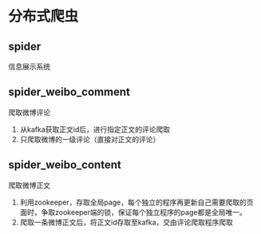 # 分布式爬虫	

## spider	
信息展示系统	

## spider_weibo_comment	
爬取微博评论	    
1. 从kafka获取正文id后，进行指定正文的评论爬取
2. 只爬取微博的一级评论（直接对正文的评论）

## spider_weibo_content
爬取微博正文	
1. 利用zookeeper，存取全局page，每个独立的程序再更新自己需要爬取的页面时，争取zookeeper端的锁，保证每个独立程序的page都是全局唯一。
2. 爬取一条微博正文后，将正文id存取至kafka，交由评论爬取程序爬取